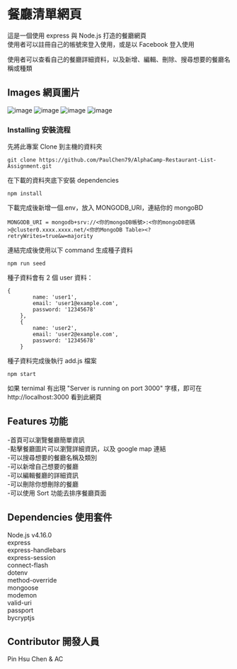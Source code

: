 # 餐廳清單網頁

這是一個使用 express 與 Node.js 打造的餐廳網頁  
使用者可以註冊自己的帳號來登入使用，或是以 Facebook 登入使用

使用者可以查看自己的餐廳詳細資料，以及新增、編輯、刪除、搜尋想要的餐廳名稱或種類

## Images 網頁圖片

![image](https://github.com/PaulChen79/Restaurant-List/blob/main/public/screenshot/localhost_3000_.png)
![image](https://github.com/PaulChen79/Restaurant-list/blob/29d741a4910d777e6b095d326a3f4d20e62a8d7b/public/screenshot/localhost_3000_noresult.png)
![image](https://github.com/PaulChen79/Restaurant-List/blob/main/public/screenshot/localhost_3000_search_keywords=saba.png)
![image](https://github.com/PaulChen79/Restaurant-list/blob/bb0cc10157bf556d235333776c8da634fba76114/public/screenshot/localhost_3000_.png)

### Installing 安裝流程

先將此專案 Clone 到主機的資料夾

```
git clone https://github.com/PaulChen79/AlphaCamp-Restaurant-List-Assignment.git
```

在下載的資料夾底下安裝 dependencies

```
npm install
```

下載完成後新增一個.env，放入 MONGODB_URI，連結你的 mongoBD

```
MONGODB_URI = mongodb+srv://<你的mongoDB帳號>:<你的mongoDB密碼>@cluster0.xxxx.xxxx.net/<你的MongoDB Table><?retryWrites=true&w=majority
```

連結完成後使用以下 command 生成種子資料

```
npm run seed
```

種子資料會有 2 個 user 資料：

```
{
		name: 'user1',
		email: 'user1@example.com',
		password: '12345678'
	},
	{
		name: 'user2',
		email: 'user2@example.com',
		password: '12345678'
	}
```

種子資料完成後執行 add.js 檔案

```
npm start
```

如果 ternimal 有出現 "Server is running on port 3000" 字樣，即可在 http://localhost:3000 看到此網頁

## Features 功能

-首頁可以瀏覽餐廳簡單資訊  
-點擊餐廳圖片可以瀏覽詳細資訊，以及 google map 連結  
-可以搜尋想要的餐廳名稱及類別  
-可以新增自己想要的餐廳  
-可以編輯餐廳的詳細資訊  
-可以刪除你想刪除的餐廳  
-可以使用 Sort 功能去排序餐廳頁面

## Dependencies 使用套件

Node.js v4.16.0  
express  
express-handlebars  
express-session  
connect-flash  
dotenv  
method-override  
mongoose  
modemon  
valid-uri  
passport  
bycryptjs

## Contributor 開發人員

Pin Hsu Chen & AC

